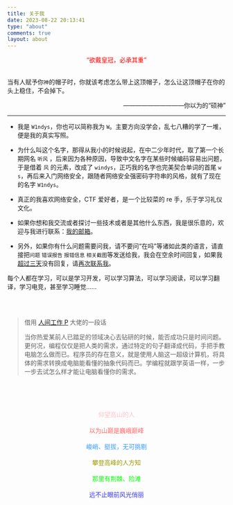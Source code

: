 ```yaml
---
title: 关于我
date: 2023-08-22 20:13:41
type: "about"
comments: true
layout: about
---
```


<center> <font color='red'>“欲戴皇冠，必承其重”  </font> </center> <br/>

当有人赋予你`神`的帽子时，你就该考虑怎么带上这顶帽子，怎么让这顶帽子在你的头上稳住，不会掉下。

<div style="text-align: right;">
	——————————你以为的“硕神”
    </div>

---

- 我是 `W1ndys`，你也可以简称我为 `W`。主要方向没学会，乱七八糟的学了一堆，便是我的真实写照。

- 为什么叫这个名字，那得从我小的时候说起，在中二少年时代，取了第一个长期网名 `听风` ，后来因为各种原因，导致中文名字在某些时候编码容易出问题，于是借着 `风` 的元素，改成了 `windys`，正巧我的名字也完美契合单词的首尾 `w` `s`，再后来入门网络安全，跟随者网络安全强密码字符串的风格，就有了现在的名字 `W1ndys`。

- 真正的我喜欢网络安全，CTF 爱好者，是一个比较菜的 re 手，乐于学习礼仪文化。

- 如果你想和我交流或者探讨一些技术或者是其他什么东西，我是很乐意的，欢迎与我进行联系：[我的邮箱](mailto:w1ndys@outlook.com)。

- 另外，如果你有什么问题需要问我，请不要问“在吗”等诸如此类的语言，请直接把`问题` `错误报告` `报错信息` `相关截图`等发送给我，我会在空余时间回复，如果我<u>超过三天</u>没有回复，请<u>再次联系我</u>。

每个人都在学习，可以是学习开发，可以学习算法，可以学习阅读，可以学习翻译，学习电竞，甚至学习睡觉……

<br/> <br/>

> 借用 [人间工作 P](https://www.mrxiaom.top/#/) 大佬的一段话
>
> 当你热爱某前人已踏足的领域决心去钻研的时候，能否成功只是时间问题。更何况，编程仅仅是把人类的需求，通过特定的句子翻译成代码，手把手教电脑怎么做而已。程序员的存在意义，就是使用人脑这一超级计算机，将具体的需求转换成电脑能看懂的抽象代码而已。学编程就跟学英语一样，一步一步去试怎么样才能让电脑看懂你的需求。

<br/> <br/> <br/>

<div align="center">
  <font color='pink'> 仰望高山的人 </font>
</div>
<br/>

<div align="center">
  <font color='#FF6666'> 以为山巅是巍峨巅峰 </font>
</div>
<br/>

<div align="center">
  <font color='#3399FF'> 峻峭、挺拔，无可挑剔 </font>
</div>
<br/>

<div align="center">
  <font color='#999900'> 攀登高峰的人方知 </font>
</div>
<br/>

<div align="center">
  <font color='#00FF00'> 那里有荆棘、险滩 </font>
</div>
<br/>

<div align="center">
  <font color='#3333FF'> 远不止眼前风光俏丽 </font>
</div>

